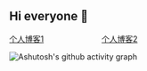 ## Hi everyone 👋

<span style="word-spacing: 100px;">[个人博客1](https://cactusli.net)     [个人博客2](https://blog.199228.xyz/)</span>



![Ashutosh's github activity graph](https://github-readme-activity-graph.vercel.app/graph?username=lixuanfengs&bg_color=FFFFFF&color=00CC66&line=00CC99&point=24292e&area=true&hide_border=true)






